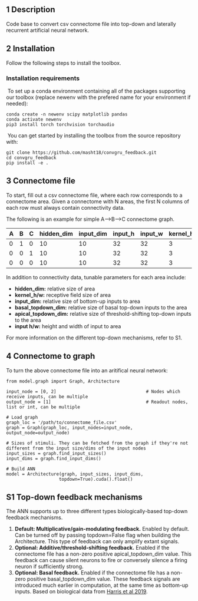## 1 Description
Code base to convert csv connectome file into top-down and laterally recurrent artificial neural network.

## 2 Installation

Follow the following steps to install the toolbox.
​
### Installation requirements
​
To set up a conda environment containing all of the packages supporting our toolbox (replace newenv with the prefered name for your environment if needed):
```  
conda create -n newenv scipy matplotlib pandas
conda activate newenv
pip3 install torch torchvision torchaudio
```
​
You can get started by installing the toolbox from the source repository with:
​
```  
git clone https://github.com/masht18/convgru_feedback.git
cd convgru_feedback
pip install -e .
```

## 3 Connectome file

To start, fill out a csv connectome file, where each row corresponds to a connectome area. Given a connectome with N areas, the first N columns of each row must always contain connectivity data.

The following is an example for simple A-->B-->C connectome graph.

| A | B | C | hidden_dim |input_dim | input_h | input_w | kernel_h | kernel_w | basal_topdown_dim | apical_topdown_dim
| - | - | - | ---------- | ---------| --------| ---------- | ---------- | ---------- | ---------- | ---------- |
| 0 | 1 | 0 |     10     |    10    |    32   |     32     |    3      |     3     |     0     |     1     |
| 0 | 0 | 1 |     10     |    10    |    32   |     32     |    3      |     3     |     0     |     1     |
| 0 | 0 | 0 |     10     |    10    |    32   |     32     |    3      |     3     |     0     |     1     |

 In addition to connectivity data, tunable parameters for each area include:
- **hidden_dim:** relative size of area
- **kernel_h/w:** receptive field size of area
- **input_dim:** relative size of bottom-up inputs to area
- **basal_topdown_dim:** relative size of basal top-down inputs to the area
- **apical_topdown_dim:** relative size of threshold-shifting top-down inputs to the area
- **input h/w:** height and width of input to area

For more information on the different top-down mechanisms, refer to S1.

## 4 Connectome to graph

To turn the above connectome file into an aritifical neural network:
```
from model.graph import Graph, Architecture

input_node = [0, 2]                                  # Nodes which receive inputs, can be multiple
output_node = [1]                                    # Readout nodes, list or int, can be multiple                               

# Load graph
graph_loc = '/path/to/connectome_file.csv'
graph = Graph(graph_loc, input_nodes=input_node, output_node=output_node)

# Sizes of stimuli. They can be fetched from the graph if they're not different from the input size/dims of the input nodes
input_sizes = graph.find_input_sizes()  
input_dims = graph.find_input_dims()

# Build ANN
model = Architecture(graph, input_sizes, input_dims,
                    topdown=True).cuda().float()
```

## S1 Top-down feedback mechanisms

The ANN supports up to three different types biologically-based top-down feedback mechanisms.

1. **Default: Multiplicative/gain-modulating feedback.** Enabled by default. Can be turned off by passing topdown=False flag when building the Architecture. This type of feedback can only amplify extant signals. 
2. **Optional: Additive/threshold-shifting feedback.** Enabled if the connectome file has a non-zero positive apical_topdown_dim value. This feedback can cause silent neurons to fire or conversely silence a firing neuron if sufficiently strong.
3. **Optional: Basal feedback.** Enabled if the connectome file has a non-zero positive basal_topdown_dim value. These feedback signals are introduced much earlier in computation, at the same time as bottom-up inputs. Based on biological data from [Harris et al 2019](https://www.nature.com/articles/s41586-019-1716-z).
